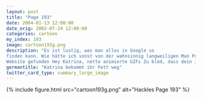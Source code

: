 ```yaml
---
layout: post
title: "Page 193"
date: 2004-01-13 12:00:00
date_orig: 2002-07-24 12:00:00
categories: cartoon
my_index: 193
image: cartoon193g.png
description: "Es ist lustig, was man alles in Google so
finden kann. Wie hätte ich sonst von der wahnsinnig langweiligen Man Page Show erfahren, die ihr beiden macht Quork, Quork W-Was? Ihr zwei seit auf Googlegegangen und habt meine erste 
Website gefunden Hey Katrina, nette animierte GIFs Zu blöd, dass dein JavaScript den Browser abstürzen lässt Ich war jung Katrina Preston Pete Percy"
germantitle: "Katrina bekommt ihr Fett weg"
twitter_card_type: summary_large_image
---
```


{% include figure.html src="cartoon193g.png" alt="Hackles Page 193"  %}
